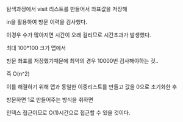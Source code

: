 탐색과정에서 visit 리스트를 만들어서 좌표값을 저장해 

in을 활용하여 방문 이력을 검사했다.



이경우 수가 많아지면 시간이 오래 걸리므로 시간초과가 발생했다.



최대 100*100 크기 맵에서

방문 좌표를 저장했기때문에 최악의 경우 10000번 검사해야하는 것..

즉 O(n^2)



이를 해결하기 위해 맵과 동일한 이중리스트를 만들고 값을 0으로 초기화한 후

방문하면 1로 만들어주는 방식을 취하면

인덱스 접근이므로 O(1)시간으로 접근할 수 있을 것이다.
